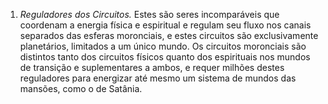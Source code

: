 ﻿1. *Reguladores dos Circuitos.* Estes são seres incomparáveis que coordenam a energia física e  espiritual e regulam seu fluxo nos canais separados das esferas moronciais, e estes circuitos são exclusivamente planetários, limitados a um único mundo. Os circuitos moronciais são distintos tanto dos circuitos físicos quanto dos espirituais nos mundos de transição e suplementares a ambos, e requer milhões destes reguladores para energizar até mesmo um sistema de mundos das mansões, como o de Satânia.